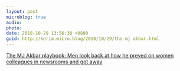 ```yaml
---
layout: post
microblog: true
audio: 
photo: 
date: 2018-10-29 13:56:38 +0800
guid: http://kerim.micro.blog/2018/10/29/the-mj-akbar.html
---
```

[The MJ Akbar playbook: Men look back at how he preyed on women colleagues in newsrooms and got away](https://scroll.in/article/898873/the-mj-akbar-playbook-male-colleagues-look-back-at-how-he-preyed-on-women-in-newsrooms-and-got-away)
